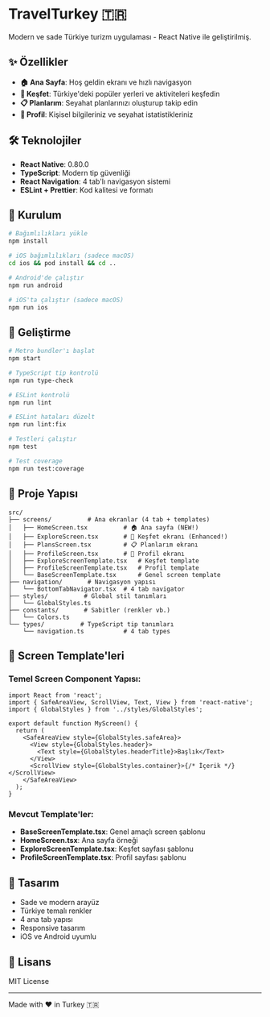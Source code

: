 # TravelTurkey 🇹🇷

Modern ve sade Türkiye turizm uygulaması - React Native ile geliştirilmiş.

## ✨ Özellikler

- **🏠 Ana Sayfa**: Hoş geldin ekranı ve hızlı navigasyon
- **🧭 Keşfet**: Türkiye'deki popüler yerleri ve aktiviteleri keşfedin
- **📋 Planlarım**: Seyahat planlarınızı oluşturup takip edin
- **👤 Profil**: Kişisel bilgileriniz ve seyahat istatistikleriniz

## 🛠️ Teknolojiler

- **React Native**: 0.80.0
- **TypeScript**: Modern tip güvenliği
- **React Navigation**: 4 tab'lı navigasyon sistemi
- **ESLint + Prettier**: Kod kalitesi ve formatı

## 🚀 Kurulum

```bash
# Bağımlılıkları yükle
npm install

# iOS bağımlılıkları (sadece macOS)
cd ios && pod install && cd ..

# Android'de çalıştır
npm run android

# iOS'ta çalıştır (sadece macOS)
npm run ios
```

## 📱 Geliştirme

```bash
# Metro bundler'ı başlat
npm start

# TypeScript tip kontrolü
npm run type-check

# ESLint kontrolü
npm run lint

# ESLint hataları düzelt
npm run lint:fix

# Testleri çalıştır
npm test

# Test coverage
npm run test:coverage
```

## 📁 Proje Yapısı

```
src/
├── screens/          # Ana ekranlar (4 tab + templates)
│   ├── HomeScreen.tsx          # 🏠 Ana sayfa (NEW!)
│   ├── ExploreScreen.tsx       # 🧭 Keşfet ekranı (Enhanced!)
│   ├── PlansScreen.tsx         # 📋 Planlarım ekranı
│   ├── ProfileScreen.tsx       # 👤 Profil ekranı
│   ├── ExploreScreenTemplate.tsx   # Keşfet template
│   ├── ProfileScreenTemplate.tsx   # Profil template
│   └── BaseScreenTemplate.tsx      # Genel screen template
├── navigation/       # Navigasyon yapısı
│   └── BottomTabNavigator.tsx  # 4 tab navigator
├── styles/          # Global stil tanımları
│   └── GlobalStyles.ts
├── constants/       # Sabitler (renkler vb.)
│   └── Colors.ts
└── types/          # TypeScript tip tanımları
    └── navigation.ts           # 4 tab types
```

## 📱 Screen Template'leri

### Temel Screen Component Yapısı:

```tsx
import React from 'react';
import { SafeAreaView, ScrollView, Text, View } from 'react-native';
import { GlobalStyles } from '../styles/GlobalStyles';

export default function MyScreen() {
  return (
    <SafeAreaView style={GlobalStyles.safeArea}>
      <View style={GlobalStyles.header}>
        <Text style={GlobalStyles.headerTitle}>Başlık</Text>
      </View>
      <ScrollView style={GlobalStyles.container}>{/* İçerik */}</ScrollView>
    </SafeAreaView>
  );
}
```

### Mevcut Template'ler:

- **BaseScreenTemplate.tsx**: Genel amaçlı screen şablonu
- **HomeScreen.tsx**: Ana sayfa örneği
- **ExploreScreenTemplate.tsx**: Keşfet sayfası şablonu
- **ProfileScreenTemplate.tsx**: Profil sayfası şablonu

## 🎨 Tasarım

- Sade ve modern arayüz
- Türkiye temalı renkler
- 4 ana tab yapısı
- Responsive tasarım
- iOS ve Android uyumlu

## 📝 Lisans

MIT License

---

Made with ❤️ in Turkey 🇹🇷
